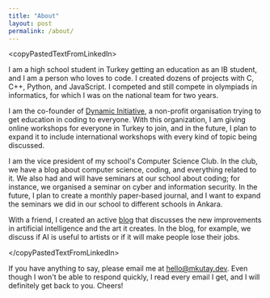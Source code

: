 ```yaml
---
title: "About"
layout: post
permalink: /about/
---
```


\<copyPastedTextFromLinkedIn\>

I am a high school student in Turkey getting an education as an IB student, and I am a person who loves to code. I created dozens of projects with C, C++, Python, and JavaScript. I competed and still compete in olympiads in informatics, for which I was on the national team for two years.

I am the co-founder of [Dynamic Initiative](https://dynamicini.org), a non-profit organisation trying to get education in coding to everyone. With this organization, I am giving online workshops for everyone in Turkey to join, and in the future, I plan to expand it to include international workshops with every kind of topic being discussed.

I am the vice president of my school's Computer Science Club. In the club, we have a blog about computer science, coding, and everything related to it. We also had and will have seminars at our school about coding; for instance, we organised a seminar on cyber and information security. In the future, I plan to create a monthly paper-based journal, and I want to expand the seminars we did in our school to different schools in Ankara.

With a friend, I created an active [blog](https://cookieblog.net) that discusses the new improvements in artificial intelligence and the art it creates. In the blog, for example, we discuss if AI is useful to artists or if it will make people lose their jobs.

\</copyPastedTextFromLinkedIn\>

If you have anything to say, please email me at [hello@mkutay.dev](mailto:hello@mkutay.dev). Even though I won't be able to respond quickly, I read every email I get, and I will definitely get back to you. Cheers!